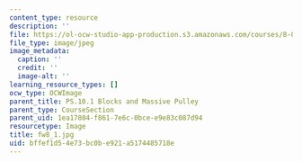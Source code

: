 ```yaml
---
content_type: resource
description: ''
file: https://ol-ocw-studio-app-production.s3.amazonaws.com/courses/8-01sc-classical-mechanics-fall-2016/bffef1d54e73bc0be921a5174485718e_fw8_1.jpg
file_type: image/jpeg
image_metadata:
  caption: ''
  credit: ''
  image-alt: ''
learning_resource_types: []
ocw_type: OCWImage
parent_title: PS.10.1 Blocks and Massive Pulley
parent_type: CourseSection
parent_uid: 1ea17804-f861-7e6c-0bce-e9e83c087d94
resourcetype: Image
title: fw8_1.jpg
uid: bffef1d5-4e73-bc0b-e921-a5174485718e
---
```

